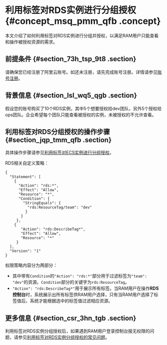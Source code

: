 # 利用标签对RDS实例进行分组授权 {#concept_msq_pmm_qfb .concept}

本文介绍了如何利用标签对RDS实例进行分组并授权，以满足RAM用户只能查看和操作被授权资源的需求。

## 前提条件 {#section_73h_tsp_9t8 .section}

请确保您已经注册了阿里云账号。如还未注册，请先完成账号注册。详情请参见[账号注册](https://account.alibabacloud.com/register/intl_register.htm)。

## 背景信息 {#section_lsl_wq5_qgb .section}

假设您的账号购买了10个RDS实例，其中5个想要授权给dev团队，另外5个授权给ops团队。企业希望每个团队只能查看被授权的实例，未被授权的不允许查看。

## 利用标签对RDS分组授权的操作步骤 {#section_jqp_tmm_qfb .section}

具体操作步骤请参见[利用标签对ECS实例进行分组授权](intl.zh-CN/最佳实践/利用标签对ECS实例进行分组授权.md#)。

RDS相关自定义策略：

``` {#codeblock_7py_5qt_3kd .language-json}
{
  "Statement": [
    {
      "Action": "rds:*",
      "Effect": "Allow",
      "Resource": "*",
      "Condition": {
        "StringEquals": {
          "rds:ResourceTag/team": "dev"
         }
       }
     },
    {
       "Action": "rds:DescribeTag*",
       "Effect": "Allow",
       "Resource": "*"
     }
  ],
  "Version": "1"
}
```

权限策略内容分为两部分：

-   其中带有`Condition`的`"Action": "rds:*"`部分用于过滤标签为`"team": "dev"`的资源。`Condition`部分的关键字为`rds:ResourceTag`。
-   `"Action": "rds:DescribeTag*"`用于展示所有标签。当RAM用户在操作**RDS控制台**时，系统展示出所有标签供RAM用户选择，只有当RAM用户选择了标签值后，系统才能根据选中的标签值过滤相应资源。

## 更多信息 {#section_csr_3hn_tgb .section}

利用标签对RDS实例分组授权后，如果遇到RAM用户登录控制台报无权限的问题，请参见[利用标签对RDS实例分组授权的常见问题](../../../../intl.zh-CN/常见问题/利用标签对RDS实例分组授权的常见问题.md#)。

